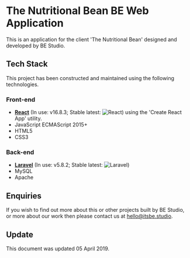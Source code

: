 # The Nutritional Bean BE Web Application

This is an application for the client 'The Nutritional Bean' designed and developed by BE Studio.

## Tech Stack

This project has been constructed and maintained using the following technologies.

### Front-end

- [**React**](https://reactjs.org) (In use: v16.8.3; Stable latest: ![React](https://img.shields.io/npm/v/react.svg?label=React&logo=react&style=social)) using the 'Create React App' utility.
- JavaScript ECMAScript 2015+
- HTML5
- CSS3

### Back-end

- [**Laravel**](https://www.laravel.com) (In use: v5.8.2; Stable latest: ![Laravel](https://img.shields.io/github/release/laravel/laravel.svg?label=Laravel&logo=laravel&style=social))
- MySQL
- Apache

## Enquiries

If you wish to find out more about this or other projects built by BE Studio, or more about our work then please contact us at [hello@itsbe.studio](mailto:hello@itsbe.studio).

## Update

This document was updated 05 April 2019.
